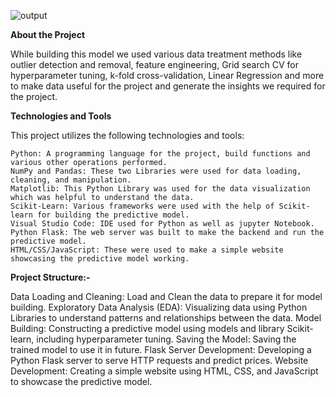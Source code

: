 ![output](https://github.com/vrishankmalviya/Bengaluru-Real-Estate-Price-Pridiction/assets/138039755/f132f377-c66e-49a3-a452-c82c0a6ebdfb)



**About the Project**

While building this model we used various data treatment methods like outlier detection and removal, feature engineering, Grid search CV for hyperparameter tuning, k-fold cross-validation, Linear Regression and more to make data useful for the project and generate the insights we required for the project.


**Technologies and Tools**

This project utilizes the following technologies and tools:

	Python: A programming language for the project, build functions and various other operations performed.
	NumPy and Pandas: These two Libraries were used for data loading, cleaning, and manipulation.
	Matplotlib: This Python Library was used for the data visualization which was helpful to understand the data. 
	Scikit-Learn: Various frameworks were used with the help of Scikit-learn for building the predictive model.
	Visual Studio Code: IDE used for Python as well as jupyter Notebook.
	Python Flask: The web server was built to make the backend and run the predictive model.
	HTML/CSS/JavaScript: These were used to make a simple website showcasing the predictive model working.



**Project Structure:-**

Data Loading and Cleaning: Load and Clean the data to prepare it for model building.
Exploratory Data Analysis (EDA): Visualizing data using Python Libraries to understand patterns and relationships between the data.
Model Building: Constructing a predictive model using models and library Scikit-learn, including hyperparameter tuning.
Saving the Model: Saving the trained model to use it in future.
Flask Server Development: Developing a Python Flask server to serve HTTP requests and predict prices.
Website Development: Creating a simple website using HTML, CSS, and JavaScript to showcase the predictive model.
  




